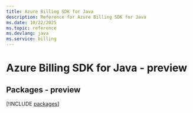 ```yaml
---
title: Azure Billing SDK for Java
description: Reference for Azure Billing SDK for Java
ms.date: 10/22/2025
ms.topic: reference
ms.devlang: java
ms.service: billing
---
```

# Azure Billing SDK for Java - preview
## Packages - preview
[!INCLUDE [packages](billing-index.md)]